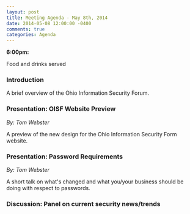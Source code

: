 ```yaml
---
layout: post
title: Meeting Agenda - May 8th, 2014
date: 2014-05-08 12:00:00 -0400
comments: true
categories: Agenda
---
```


**6:00pm:**

Food and drinks served

### Introduction

A brief overview of the Ohio Information Security Forum.

### **Presentation:** OISF Website Preview
_By: Tom Webster_

A preview of the new design for the Ohio Information Security Form website.

### **Presentation:** Password Requirements
_By: Tom Webster_

A short talk on what's changed and what you/your business should be doing with respect to passwords.

### **Discussion:** Panel on current security news/trends